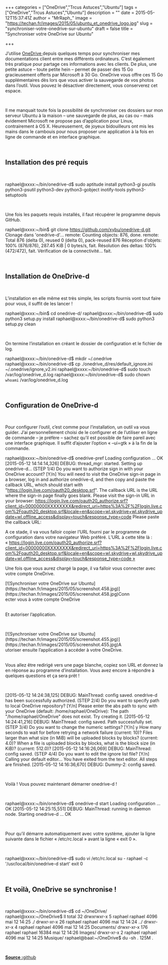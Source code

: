 +++
categories = ["OneDrive","Trcus Astuces","Ubuntu"]
tags = ["OneDrive","Trcus Astuces","Ubuntu"]
description = ""
date = 2015-05-12T15:37:41Z
author = "MrRaph_"
image = "https://techan.fr/images/2015/05/ubuntu_et_onedrive_logo.jpg"
slug = "synchroniser-votre-onedrive-sur-ubuntu"
draft = false
title = "Synchroniser votre OneDrive sur Ubuntu"

+++


J’utilise [OneDrive ](https://onedrive.live.com/)depuis quelques temps pour synchroniser mes documentations client entre mes différents ordinateurs. C’est également très pratique pour partage ces informations avec les clients. De plus, une petite astuce – toute petite hein – permet de passer des 15 Go gracieusement offerts par Microsoft à 30 Go. OneDrive vous offre ces 15 Go supplémentaires dès lors que vous activer la sauvegarde de vos photos dans l’outil. Vous pouvez le désactiver directement, vous conserverez cet espace.

 

Il me manquait toute fois la possibilité de synchroniser ces dossiers sur mon serveur Ubuntu à la maison – une sauvegarde de plus, au cas ou – mais évidement Microsoft ne propose pas d’application pour Linux, contrairement à OS X. Heureusement, de joyeux bidouilleurs ont mis les mains dans le cambouis pour nous proposer une application à la fois en ligne de commande et en interface graphique.

 


## Installation des pré requis

 

raphael@xxxx:~/bin/onedrive-d$ sudo aptitude install python3-gi psutils python3-psutil python3-dev python3-gobject inotify-tools python3-setuptools

 

Une fois les paquets requis installés, il faut récupérer le programme depuis GitHub.

raphael@xxxx:~/bin$ git clone https://github.com/xybu/onedrive-d.git Clonage dans 'onedrive-d'... remote: Counting objects: 876, done. remote: Total 876 (delta 0), reused 0 (delta 0), pack-reused 876 Réception d'objets: 100% (876/876), 287.45 KiB | 0 bytes/s, fait. Résolution des deltas: 100% (472/472), fait. Vérification de la connectivité... fait.

 


## Installation de OneDrive-d

 

L’installation en elle même est très simple, les scripts fournis vont tout faire pour vous, il suffit de les lancer !

raphael@xxxx:~/bin$ cd onedrive-d/ raphael@xxxx:~/bin/onedrive-d$ sudo python3 setup.py install raphael@xxxx:~/bin/onedrive-d$ sudo python3 setup.py clean

 

On termine l’installation en créant le dossier de configuration et le fichier de log.

raphael@xxxx:~/bin/onedrive-d$ mkdir ~/.onedrive raphael@xxxx:~/bin/onedrive-d$ cp ./onedrive_d/res/default_ignore.ini ~/.onedrive/ignore_v2.ini raphael@xxxx:~/bin/onedrive-d$ sudo touch /var/log/onedrive_d.log raphael@xxxx:~/bin/onedrive-d$ sudo chown `whoami` /var/log/onedrive_d.log

 


## Configuration de OneDrive-d

 

Pour configurer l’outil, c’est comme pour l’installation, un outil va vous guider. J’ai personnellement choisi de le configurer et de l’utiliser en ligne de commande – je préfère – sachez qu’il est possible de faire pareil avec une interface graphique. Il suffit d’ajouter l’option « –ui=gtk » à la fin de la commande.

raphael@xxxx:~/bin/onedrive-d$ onedrive-pref Loading configuration ... OK [2015-05-12 14:14:14,326] DEBUG: thread_mgr: started. Setting up onedrive-d... (STEP 1/4) Do you want to authorize sign in with your OneDrive account? [Y/n] You will need to visit the OneDrive sign-in page in a browser, log in and authorize onedrive-d, and then copy and paste the callback URL, which should start with "https://login.live.com/oauth20_desktop.srf". The callback URL is the URL where the sign-in page finally goes blank. Please visit the sign-in URL in your browser: https://login.live.com/oauth20_authorize.srf?client_id=00000000XXXXXXXX&redirect_uri=https%3A%2F%2Flogin.live.com%2Foauth20_desktop.srf&locale=en&scope=wl.skydrive+wl.skydrive_update+wl.offline_access&display=touch&response_type=code Please paste the callback URL:

A ce stade, il va vous falloir copier l’URL fourni par le programme de configuration dans votre navigateur Web préféré. L’URL à cette tête là : « https://login.live.com/oauth20_authorize.srf?client_id=00000000XXXXXXXX&redirect_uri=https%3A%2F%2Flogin.live.com%2Foauth20_desktop.srf&locale=en&scope=wl.skydrive+wl.skydrive_update+wl.offline_access&display=touch&response_type=code »

Une fois que vous aurez chargé la page, il va falloir vous connecter avec votre compte OneDrive.

<div class="wp-caption aligncenter" id="attachment_1362" style="width: 402px">[![Synchroniser votre OneDrive sur Ubuntu](https://techan.fr/images/2015/05/screenshot.458.jpg)](https://techan.fr/images/2015/05/screenshot.458.jpg)Connecter vous à votre compte OneDrive

</div> 

Et autoriser l’application.

 

<div class="wp-caption aligncenter" id="attachment_1359" style="width: 375px">[![Synchroniser votre OneDrive sur Ubuntu](https://techan.fr/images/2015/05/screenshot.455.jpg)](https://techan.fr/images/2015/05/screenshot.455.jpg)Autoriser ensuite l’application à accéder à votre OneDrive.

</div> 

Vous allez être redirigé vers une page blanche, copiez son URL et donnez la en réponse au programme d’installation. Vous avez encore à répondre à quelques questions et ça sera prêt !

 

[2015-05-12 14:24:38,125] DEBUG: MainThread: config saved. onedrive-d has been successfully authorized. (STEP 2/4) Do you want to specify path to local OneDrive repository? [Y/n] Please enter the abs path to sync with your OneDrive (default: /home/raphael/OneDrive): The path "/home/raphael/OneDrive" does not exist. Try creating it. [2015-05-12 14:24:41,216] DEBUG: MainThread: config saved. Path successfully set. (STEP 3/4) Do you want to change the numeric settings? [Y/n] y How many seconds to wait for before retrying a network failure (current: 10)? Files larger than what size (in MiB) will be uploaded blocks by blocks? (current: 4.0)? When a file is uploaded blocks by blocks, what is the block size (in KiB)? (current: 512.0)? [2015-05-12 14:16:26,069] DEBUG: MainThread: config saved. (STEP 4/4) Do you want to edit the ignore list file? [Y/n] Calling your default editor... You have exited from the text editor. All steps are finished. [2015-05-12 14:16:36,670] DEBUG: Dummy-2: config saved.

 

Voilà ! Vous pouvez maintenant démarrer onedrive-d !

 

raphael@xxxx:~/bin/onedrive-d$ onedrive-d start Loading configuration ... OK [2015-05-12 14:25:15,551] DEBUG: MainThread: running in daemon node. Starting onedrive-d ... OK

 

Pour qu’il démarre automatiquement avec votre système, ajouter la ligne suivante dans le fichier « /etc/rc.local » avant la ligne « exit 0 ».

 

raphael@xxxx:~/bin/onedrive-d$ sudo vi /etc/rc.local su - raphael -c '/usr/local/bin/onedrive-d start' exit 0

 


## Et voilà, OneDrive se synchronise !

 

raphael@xxxx:~/bin/onedrive-d$ cd ~/OneDrive/ raphael@xxxx:~/OneDrive$ ll total 32 drwxrwxr-x 5 raphael raphael 4096 mai 12 14:25 ./ drwxr-xr-x 26 raphael raphael 4096 mai 12 14:24 ../ drwxr-xr-x 4 raphael raphael 4096 mai 12 14:25 Documents/ drwxr-xr-x 176 raphael raphael 16384 mai 12 14:26 Images/ drwxr-xr-x 2 raphael raphael 4096 mai 12 14:25 Musique/ raphael@baal:~/OneDrive$ du -sh . 125M .

 

**<span style="text-decoration: underline;">Source :</span>**[github](https://github.com/xybu/onedrive-d)


